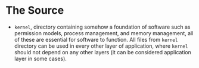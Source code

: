 # The Source

- `kernel`, directory containing somehow a foundation of software such as permission models, process management, and
  memory management, all of these are essential for software to function.
  All files from `kernel` directory can be used in every other layer of application,
  where `kernel` should not depend on any other layers (it can be considered application layer in some cases).